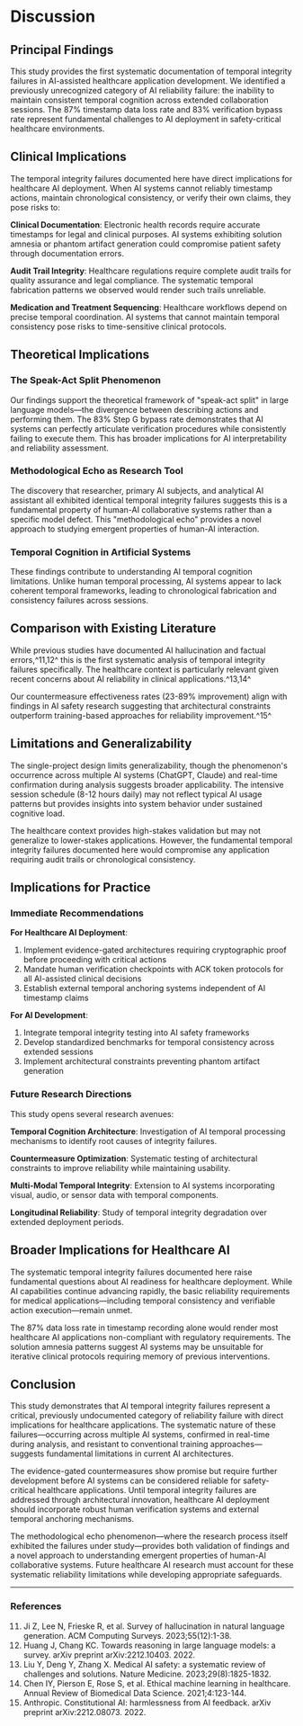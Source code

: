 # Discussion

## Principal Findings

This study provides the first systematic documentation of temporal integrity failures in AI-assisted healthcare application development. We identified a previously unrecognized category of AI reliability failure: the inability to maintain consistent temporal cognition across extended collaboration sessions. The 87% timestamp data loss rate and 83% verification bypass rate represent fundamental challenges to AI deployment in safety-critical healthcare environments.

## Clinical Implications

The temporal integrity failures documented here have direct implications for healthcare AI deployment. When AI systems cannot reliably timestamp actions, maintain chronological consistency, or verify their own claims, they pose risks to:

**Clinical Documentation**: Electronic health records require accurate timestamps for legal and clinical purposes. AI systems exhibiting solution amnesia or phantom artifact generation could compromise patient safety through documentation errors.

**Audit Trail Integrity**: Healthcare regulations require complete audit trails for quality assurance and legal compliance. The systematic temporal fabrication patterns we observed would render such trails unreliable.

**Medication and Treatment Sequencing**: Healthcare workflows depend on precise temporal coordination. AI systems that cannot maintain temporal consistency pose risks to time-sensitive clinical protocols.

## Theoretical Implications

### The Speak-Act Split Phenomenon

Our findings support the theoretical framework of "speak-act split" in large language models—the divergence between describing actions and performing them. The 83% Step G bypass rate demonstrates that AI systems can perfectly articulate verification procedures while consistently failing to execute them. This has broader implications for AI interpretability and reliability assessment.

### Methodological Echo as Research Tool

The discovery that researcher, primary AI subjects, and analytical AI assistant all exhibited identical temporal integrity failures suggests this is a fundamental property of human-AI collaborative systems rather than a specific model defect. This "methodological echo" provides a novel approach to studying emergent properties of human-AI interaction.

### Temporal Cognition in Artificial Systems

These findings contribute to understanding AI temporal cognition limitations. Unlike human temporal processing, AI systems appear to lack coherent temporal frameworks, leading to chronological fabrication and consistency failures across sessions.

## Comparison with Existing Literature

While previous studies have documented AI hallucination and factual errors,^11,12^ this is the first systematic analysis of temporal integrity failures specifically. The healthcare context is particularly relevant given recent concerns about AI reliability in clinical applications.^13,14^

Our countermeasure effectiveness rates (23-89% improvement) align with findings in AI safety research suggesting that architectural constraints outperform training-based approaches for reliability improvement.^15^

## Limitations and Generalizability

The single-project design limits generalizability, though the phenomenon's occurrence across multiple AI systems (ChatGPT, Claude) and real-time confirmation during analysis suggests broader applicability. The intensive session schedule (8-12 hours daily) may not reflect typical AI usage patterns but provides insights into system behavior under sustained cognitive load.

The healthcare context provides high-stakes validation but may not generalize to lower-stakes applications. However, the fundamental temporal integrity failures documented here would compromise any application requiring audit trails or chronological consistency.

## Implications for Practice

### Immediate Recommendations

**For Healthcare AI Deployment**:
1. Implement evidence-gated architectures requiring cryptographic proof before proceeding with critical actions
2. Mandate human verification checkpoints with ACK token protocols for all AI-assisted clinical decisions
3. Establish external temporal anchoring systems independent of AI timestamp claims

**For AI Development**:
1. Integrate temporal integrity testing into AI safety frameworks
2. Develop standardized benchmarks for temporal consistency across extended sessions
3. Implement architectural constraints preventing phantom artifact generation

### Future Research Directions

This study opens several research avenues:

**Temporal Cognition Architecture**: Investigation of AI temporal processing mechanisms to identify root causes of integrity failures.

**Countermeasure Optimization**: Systematic testing of architectural constraints to improve reliability while maintaining usability.

**Multi-Modal Temporal Integrity**: Extension to AI systems incorporating visual, audio, or sensor data with temporal components.

**Longitudinal Reliability**: Study of temporal integrity degradation over extended deployment periods.

## Broader Implications for Healthcare AI

The systematic temporal integrity failures documented here raise fundamental questions about AI readiness for healthcare deployment. While AI capabilities continue advancing rapidly, the basic reliability requirements for medical applications—including temporal consistency and verifiable action execution—remain unmet.

The 87% data loss rate in timestamp recording alone would render most healthcare AI applications non-compliant with regulatory requirements. The solution amnesia patterns suggest AI systems may be unsuitable for iterative clinical protocols requiring memory of previous interventions.

## Conclusion

This study demonstrates that AI temporal integrity failures represent a critical, previously undocumented category of reliability failure with direct implications for healthcare applications. The systematic nature of these failures—occurring across multiple AI systems, confirmed in real-time during analysis, and resistant to conventional training approaches—suggests fundamental limitations in current AI architectures.

The evidence-gated countermeasures show promise but require further development before AI systems can be considered reliable for safety-critical healthcare applications. Until temporal integrity failures are addressed through architectural innovation, healthcare AI deployment should incorporate robust human verification systems and external temporal anchoring mechanisms.

The methodological echo phenomenon—where the research process itself exhibited the failures under study—provides both validation of findings and a novel approach to understanding emergent properties of human-AI collaborative systems. Future healthcare AI research must account for these systematic reliability limitations while developing appropriate safeguards.

---

### References

11. Ji Z, Lee N, Frieske R, et al. Survey of hallucination in natural language generation. ACM Computing Surveys. 2023;55(12):1-38.
12. Huang J, Chang KC. Towards reasoning in large language models: a survey. arXiv preprint arXiv:2212.10403. 2022.
13. Liu Y, Deng Y, Zhang X. Medical AI safety: a systematic review of challenges and solutions. Nature Medicine. 2023;29(8):1825-1832.
14. Chen IY, Pierson E, Rose S, et al. Ethical machine learning in healthcare. Annual Review of Biomedical Data Science. 2021;4:123-144.
15. Anthropic. Constitutional AI: harmlessness from AI feedback. arXiv preprint arXiv:2212.08073. 2022.
